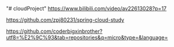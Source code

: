 "# cloudProject" 
https://www.bilibili.com/video/av22613028?p=17

https://github.com/zpj80231/spring-cloud-study

https://github.com/coderbigxinbrother?utf8=%E2%9C%93&tab=repositories&q=micro&type=&language=